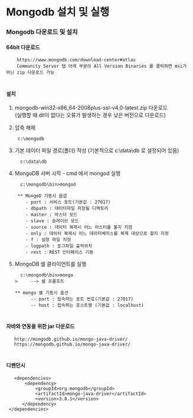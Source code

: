 # Mongodb 설치 및 실행

### Mongodb 다운로드 및 설치
 #### 64bit 다운로드

        https://www.mongodb.com/download-center#atlas   
        Community Server 탭 아래 부분의 All Version Binaries 를 클릭하면 msi가 아닌 zip 다운로드 가능
#
 #### 설치
   1) mongodb-win32-x86_64-2008plus-ssl-v4.0-latest.zip 다운로드  
      (실행할 때 dll이 없다는 오류가 발생하는 경우 낮은 버전으로 다운로드)

   2) 압축 해제 
   
           c:\mongodb

   3) 기본 데이터 파일 경로(폴더) 작성 (기본적으로 c:\data\db 로 설정되어 있음)
       
            c:\data\db

   4) MongoDB 서버 시작 
     - cmd 에서 mongod 실행
       
            c:\mongodb\bin>mongod

           ** MongoD 기동시 옵셥
              - port : 서비스 포트(기본값 : 27017)
              - dbpath : 데이터파일 저장될 디렉토리
              - master : 마스터 모드
              - slave : 슬레이브 모드
              - source : 데이터 복제시 어느 마스터를 볼지 지정
              - only : 데이터 복제시 어느 데이터베이스를 복제 대상으로 할지 지정
              - f : 설정 파일 지정
              - logpath : 로그파일 출력위치
              - rest : REST 인터페이스 기동

  5) MongoDB 쉘 클라이언트를 실행
  
           c:\mongodb\bin>mongo
	     >     --> 쉘 프롬프트

	     ** mongo 쉘 기동시 옵션
               -- port : 접속하는 포트 번호(기본값 : 27017)
               -- host : 접속하는 호스트명 (기본값 : localhost) 

#
#### 자바와 연동을 위한 jar 다운로드
     
       http://mongodb.github.io/mongo-java-driver/
       https://mongodb.github.io/mongo-java-driver/
#
#### 디펜던시 

       <dependencies>
           <dependency>
               <groupId>org.mongodb</groupId>
               <artifactId>mongo-java-driver</artifactId>
               <version>3.8.1</version>
          </dependency>
     </dependencies>
